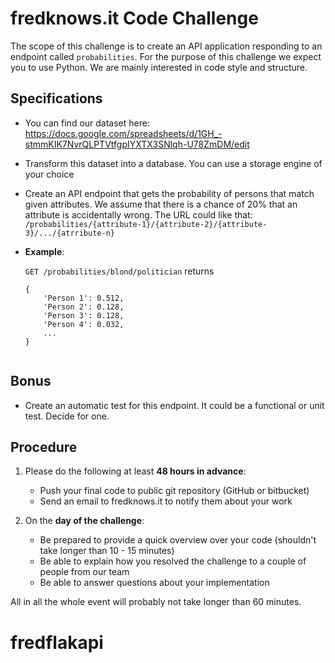 # fredknows.it Code Challenge

The scope of this challenge is to create an API application responding to an endpoint called ``probabilities``. For the purpose of this challenge we expect you to use Python.  We are mainly interested in code style and structure.

## Specifications

* You can find our dataset here: https://docs.google.com/spreadsheets/d/1GH_-stmmKIK7NvrQLPTVtfgpIYXTX3SNlqh-U78ZmDM/edit

* Transform this dataset into a database. You can use a storage engine of your choice

* Create an API endpoint that gets the probability of persons that match given attributes. We assume that there is a chance of 20% that an attribute is accidentally wrong. The URL could like that: ``/probabilities/{attribute-1}/{attribute-2}/{attribute-3}/.../{atrribute-n}``

* **Example**: 
	
	``GET /probabilities/blond/politician`` returns 
	
	```	
	{
		'Person 1': 0.512, 
		'Person 2': 0.128,
		'Person 3': 0.128,
		'Person 4': 0.032,
		...
	}
		
	```
	
## Bonus

* Create an automatic test for this endpoint. It could be a functional or unit test. Decide for one.


## Procedure

1. Please do the following at least **48 hours in advance**:
    - Push your final code to public git repository (GitHub or bitbucket)
    - Send an email to fredknows.it to notify them about your work
    
2. On the **day of the challenge**:
    - Be prepared to provide a quick overview over your code (shouldn't take longer than 10 - 15 minutes)
    - Be able to explain how you resolved the challenge to a couple of people from our team
    - Be able to answer questions about your implementation

All in all the whole event will probably not take longer than 60 minutes. 
# fredflakapi
